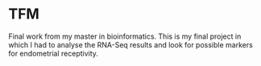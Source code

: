 # TFM
Final work from my master in bioinformatics.
This is my final project in which I had to analyse the RNA-Seq results and look for possible markers for endometrial receptivity.
